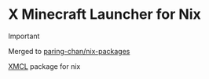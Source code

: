 # X Minecraft Launcher for Nix

> [!IMPORTANT]
> Merged to [paring-chan/nix-packages](https://github.com/paring-chan/nix-packages)

[XMCL](https://xmcl.app) package for nix
